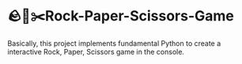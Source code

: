# 🪨📃✂️Rock-Paper-Scissors-Game

Basically, this project implements fundamental Python to create a interactive Rock, Paper, Scissors game in the console. 

